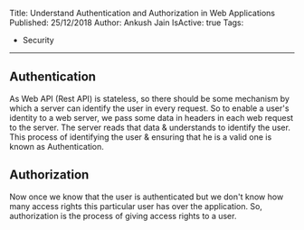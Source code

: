 Title: Understand Authentication and Authorization in Web Applications
Published: 25/12/2018
Author: Ankush Jain
IsActive: true
Tags:
  - Security
---
## Authentication
As Web API (Rest API) is stateless, so there should be some mechanism by which a server can identify the user in every request. So to enable a user's identity to a web server, we pass some data in headers in each web request to the server. The server reads that data & understands to identify the user. This process of identifying the user & ensuring that he is a valid one is known as Authentication. 

## Authorization
Now once we know that the user is authenticated but we don't know how many access rights this particular user has over the application. So, authorization is the process of giving access rights to a user.